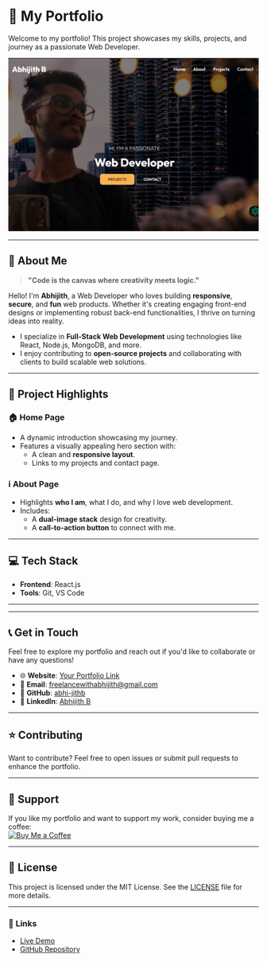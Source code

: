 # 🚀 **My Portfolio**

Welcome to my portfolio! This project showcases my skills, projects, and journey as a passionate Web Developer.

![Portfolio Preview](/src/assets/home_screenshot.png)

---

## 🌟 **About Me**

> **"Code is the canvas where creativity meets logic."**

Hello! I'm **Abhijith**, a Web Developer who loves building **responsive**, **secure**, and **fun** web products. Whether it's creating engaging front-end designs or implementing robust back-end functionalities, I thrive on turning ideas into reality.

- I specialize in **Full-Stack Web Development** using technologies like React, Node.js, MongoDB, and more.
- I enjoy contributing to **open-source projects** and collaborating with clients to build scalable web solutions.

---

## 📂 **Project Highlights**

### 🏠 **Home Page**
- A dynamic introduction showcasing my journey.
- Features a visually appealing hero section with:
  - A clean and **responsive layout**.
  - Links to my projects and contact page.

### ℹ️ **About Page**
- Highlights **who I am**, what I do, and why I love web development.
- Includes:
  - A **dual-image stack** design for creativity.
  - A **call-to-action button** to connect with me.

---

## 💻 **Tech Stack**
- **Frontend**: React.js
- **Tools**: Git, VS Code  

---

<!-- ## 📸 **Screenshots** -->

<!-- 1. **Home Page**  
![Home Page Screenshot](https://via.placeholder.com/800x400.png?text=Home+Page)

2. **About Page**  
![About Page Screenshot](https://via.placeholder.com/800x400.png?text=About+Page) -->

---

## 📞 **Get in Touch**

Feel free to explore my portfolio and reach out if you'd like to collaborate or have any questions!

- 🌐 **Website**: [Your Portfolio Link](https://abhijithb.vercel.app)
- 📧 **Email**: freelancewithabhijith@gmail.com  
- 🐙 **GitHub**: [abhi-jithb](https://github.com/abhi-jithb)  
- 💼 **LinkedIn**: [Abhijith B](https://linkedin.com/in/abhi-jithb)

---

## ⭐ **Contributing**

Want to contribute? Feel free to open issues or submit pull requests to enhance the portfolio.

---

## 🧡 **Support**

If you like my portfolio and want to support my work, consider buying me a coffee:  
[![Buy Me a Coffee](https://cdn.buymeacoffee.com/buttons/v2/default-yellow.png)](https://www.buymeacoffee.com/abhijithb)

---

## 📜 **License**

This project is licensed under the MIT License. See the [LICENSE](./LICENSE) file for more details.

---

### 🔗 **Links**
- [Live Demo](#)
- [GitHub Repository](https://github.com/abhi-jithb/portfolio-react)
